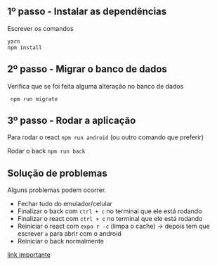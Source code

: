 ## 1º passo - Instalar as dependências
<p>Escrever os comandos</p>
<code>yarn</code><br>
<code>npm install</code>

## 2º passo - Migrar o banco de dados
<p>Verifica que se foi feita alguma alteração no banco de dados</p>
<code> npm run migrate </code>

## 3º passo - Rodar a aplicação
<p>Para rodar o react <code>npm run android</code> (ou outro comando que preferir) </p>
<p>Rodar o back <code>npm run back</code></p>

## Solução de problemas
Alguns problemas podem ocorrer.
- Fechar tudo do emulador/celular
- Finalizar o back com <code>ctrl + c</code> no terminal que ele está rodando
- Finalizar o react com <code>ctrl + c</code> no terminal que ele está rodando
- Reiniciar o react com <code>expo r -c</code> (limpa o cache) -> depois tem que escrever <code>a</code> para abrir com o android
- Reiniciar o back normalmente

[link importante](https://www.youtube.com/watch?v=KEZ1lDWSSAo)
